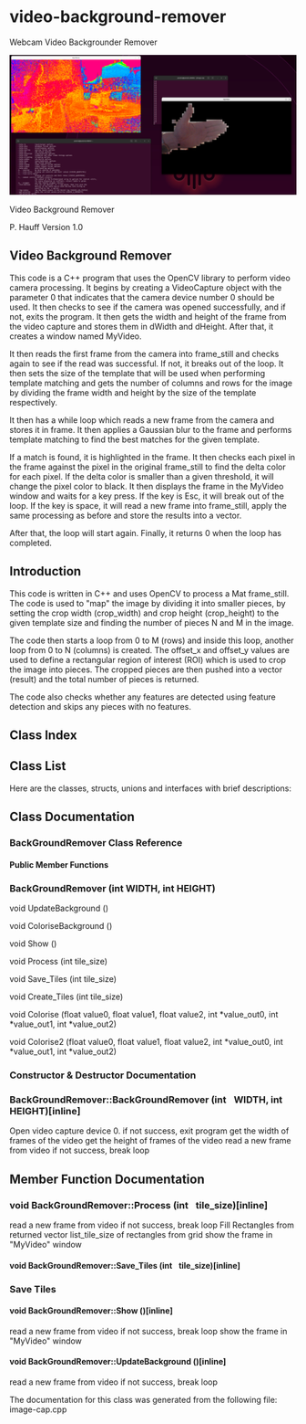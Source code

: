 # video-background-remover
Webcam Video Backgrounder Remover


<p align="center">
  <img src="Screenshot from 2023-06-26 17-07-17.png" width="640" title="hover text">
</p>
Video Background Remover

P.  Hauff
Version  1.0

## Video Background Remover
This code is a C++ program that uses the OpenCV library to perform video camera processing. It begins by creating a VideoCapture object with the parameter 0 that indicates that the camera device number 0 should be used. It then checks to see if the camera was opened successfully, and if not, exits the program. It then gets the width and height of the frame from the video capture and stores them in dWidth and dHeight. After that, it creates a window named MyVideo.

It then reads the first frame from the camera into frame_still and checks again to see if the read was successful. If not, it breaks out of the loop. It then sets the size of the template that will be used when performing template matching and gets the number of columns and rows for the image by dividing the frame width and height by the size of the template respectively.

It then has a while loop which reads a new frame from the camera and stores it in frame. It then applies a Gaussian blur to the frame and performs template matching to find the best matches for the given template. 

If a match is found, it is highlighted in the frame. It then checks each pixel in the frame against the pixel in the original frame_still to find the delta color for each pixel. If the delta color is smaller than a given threshold, it will change the pixel color to black. It then displays the frame in the MyVideo window and waits for a key press. If the key is Esc, it will break out of the loop. If the key is space, it will read a new frame into frame_still, apply the same processing as before and store the results into a vector. 

After that, the loop will start again. Finally, it returns 0 when the loop has completed.

## Introduction
This code is written in C++ and uses OpenCV to process a Mat frame_still.
The code is used to "map" the image by dividing it into smaller pieces,
by setting the crop width (crop_width) and crop height (crop_height) to the
given template size and finding the number of pieces N and M in the image.

The code then starts a loop from 0 to M (rows) and inside this loop, another loop from 0 to N (columns) is created.
The offset_x and offset_y values are used to define a rectangular region of interest (ROI) which is used to crop
the image into pieces. The cropped pieces are then pushed into a vector (result) and the total number of pieces
is returned. 

The code also checks whether any features are detected using feature detection and skips any pieces with no features. 

## Class Index
## Class List
Here are the classes, structs, unions and interfaces with brief descriptions:

## Class Documentation
### BackGroundRemover Class Reference
#### Public Member Functions
### BackGroundRemover (int WIDTH, int HEIGHT)
void UpdateBackground ()

void ColoriseBackground ()

void Show ()

void Process (int tile_size)

void Save_Tiles (int tile_size)

void Create_Tiles (int tile_size)

void Colorise (float value0, float value1, float value2, int *value_out0, int *value_out1, int *value_out2)

void Colorise2 (float value0, float value1, float value2, int *value_out0, int *value_out1, int *value_out2)


### Constructor & Destructor Documentation
### BackGroundRemover::BackGroundRemover (int    WIDTH, int    HEIGHT)[inline]

Open video capture device 0.
if not success, exit program
get the width of frames of the video
get the height of frames of the video
read a new frame from video
if not success, break loop

## Member Function Documentation
### void BackGroundRemover::Process (int    tile_size)[inline]

read a new frame from video
if not success, break loop
Fill Rectangles from returned vector list_tile_size of rectangles from grid
show the frame in "MyVideo" window
#### void BackGroundRemover::Save_Tiles (int    tile_size)[inline]
### Save Tiles 
#### void BackGroundRemover::Show ()[inline]

read a new frame from video
if not success, break loop
show the frame in "MyVideo" window
#### void BackGroundRemover::UpdateBackground ()[inline]

read a new frame from video
if not success, break loop

The documentation for this class was generated from the following file:
image-cap.cpp
